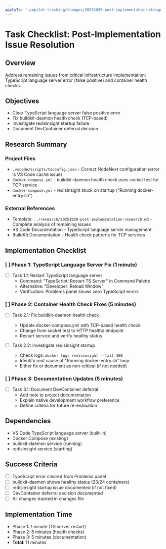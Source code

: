 ```yaml
---
applyTo: '.copilot-tracking/changes/20251029-post-implementation-changes.md'
---
```


<!-- markdownlint-disable-file -->

# Task Checklist: Post-Implementation Issue Resolution

## Overview

Address remaining issues from critical infrastructure implementation: TypeScript language server error (false positive) and container health checks.

## Objectives

- Clear TypeScript language server false positive error
- Fix buildkit-daemon health check (TCP-based)
- Investigate redisinsight startup failure
- Document DevContainer deferral decision

## Research Summary

### Project Files

- `.vscode/scripts/tsconfig.json` - Correct NodeNext configuration (error is VS Code cache issue)
- `docker-compose.yml` - buildkit-daemon health check uses socket test for TCP service
- `docker-compose.yml` - redisinsight stuck on startup ("Running docker-entry.sh")

### External References

- Template: `../research/20251029-post-implementation-research.md` - Complete analysis of remaining issues
- VS Code Documentation - TypeScript language server management
- BuildKit Documentation - Health check patterns for TCP services

## Implementation Checklist

### [ ] Phase 1: TypeScript Language Server Fix (1 minute)

- [ ] Task 1.1: Restart TypeScript language server
  - Command: "TypeScript: Restart TS Server" in Command Palette
  - Alternative: "Developer: Reload Window"
  - Verification: Problems panel shows zero TypeScript errors

### [ ] Phase 2: Container Health Check Fixes (5 minutes)

- [ ] Task 2.1: Fix buildkit-daemon health check
  - Update docker-compose.yml with TCP-based health check
  - Change from socket test to HTTP healthz endpoint
  - Restart service and verify healthy status

- [ ] Task 2.2: Investigate redisinsight startup
  - Check logs: `docker logs redisinsight --tail 100`
  - Identify root cause of "Running docker-entry.sh" loop
  - Either fix or document as non-critical (if not needed)

### [ ] Phase 3: Documentation Updates (5 minutes)

- [ ] Task 3.1: Document DevContainer deferral
  - Add note to project documentation
  - Explain native development workflow preference
  - Define criteria for future re-evaluation

## Dependencies

- VS Code TypeScript language server (built-in)
- Docker Compose (existing)
- buildkit-daemon service (running)
- redisinsight service (starting)

## Success Criteria

- [ ] TypeScript error cleared from Problems panel
- [ ] buildkit-daemon shows healthy status (23/24 containers)
- [ ] redisinsight startup issue documented (if not fixed)
- [ ] DevContainer deferral decision documented
- [ ] All changes tracked in changes file

## Implementation Time

- Phase 1: 1 minute (TS server restart)
- Phase 2: 5 minutes (health checks)
- Phase 3: 5 minutes (documentation)
- **Total**: 11 minutes
